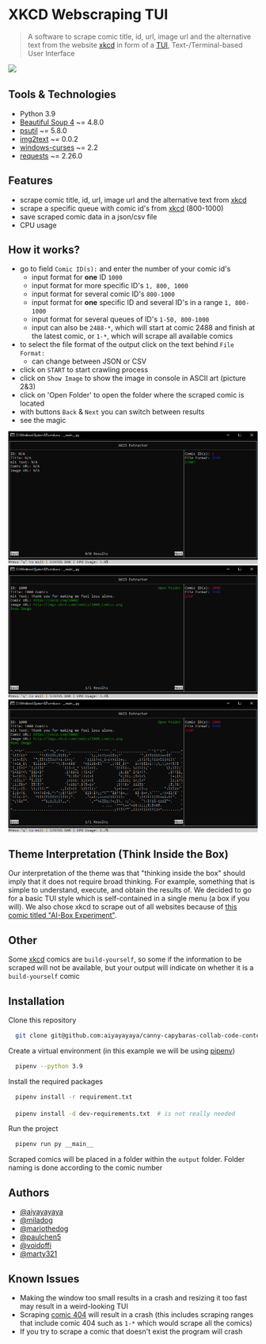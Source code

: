 # XKCD Webscraping TUI
> A software to scrape comic title, id, url, image url and the alternative text from the website [xkcd](https://xkcd.com/) in form of a [TUI](https://en.wikipedia.org/wiki/Text-based_user_interface), Text-/Terminal-based User Interface

![](https://img.shields.io/badge/License-MIT-idk?style=flat&logo=windows-curses&logoColor=white&color=ff00)

## Tools & Technologies
+ Python 3.9
+ [Beautiful Soup 4](https://pypi.org/project/beautifulsoup4/) ~= 4.8.0
+ [psutil](https://pypi.org/project/psutil/) ~= 5.8.0
+ [img2text](https://pypi.org/project/img2text/) ~= 0.0.2
+ [windows-curses](https://pypi.org/project/windows-curses/) ~= 2.2
+ [requests](https://pypi.org/project/requests/) ~= 2.26.0

## Features
+ scrape comic title, id, url, image url and the alternative text from [xkcd](https://xkcd.com/)
+ scrape a specific queue with comic id's from [xkcd](https://xkcd.com/) (800-1000)
+ save scraped comic data in a json/csv file
+ CPU usage

## How it works?
+ go to field `Comic ID(s):` and enter the number of your comic id's
  + input format for **one** ID `1000`
  + input format for more specific ID's `1, 800, 1000`
  + input format for several comic ID's `800-1000`
  + input format for **one** specific ID and several ID's in a range `1, 800-1000`
  + input format for several queues of ID's `1-50, 800-1000`
  + input can also be `2488-*`, which will start at comic 2488 and finish at the latest comic, or `1-*`, which will scrape all available comics
+ to select the file format of the output click on the text behind `File Format:`
  + can change between JSON or CSV
+ click on `START` to start crawling process
+ click on `Show Image` to show the image in console in ASCII art (picture 2&3)
+ click on 'Open Folder' to open the folder where the scraped comic is located
+ with buttons `Back` & `Next` you can switch between results
+ see the magic

![](/images/start_tui.png)
![](/images/executed_tui.png)
![](/images/ASCII_image_tui.png)

## Theme Interpretation (Think Inside the Box)
Our interpretation of the theme was that "thinking inside the box" should imply that it does not require broad thinking. For example, something that is simple to understand, execute, and obtain the results of. We decided to go for a basic TUI style which is self-contained in a single menu (a box if you will). We also chose xkcd to scrape out of all websites because of [this comic titled "AI-Box Experiment"](https://xkcd.com/1450/).

## Other

Some [xkcd](https://xkcd.com) comics are `build-yourself`, so some if the information to be scraped will not be available, but your output will indicate on whether it is a `build-yourself` comic

## Installation

Clone this repository

```bash
  git clone git@github.com:aiyayayaya/canny-capybaras-collab-code-contest.git
```

Create a virtual environment (in this example  we will be using [pipenv](https://pypi.org/project/pipenv/))

```bash
  pipenv --python 3.9
```

Install the required packages

```bash
  pipenv install -r requirement.txt

  pipenv install -d dev-requirements.txt  # is not really needed
```

Run the project

```bash
  pipenv run py __main__
```

Scraped comics will be placed in a folder within the `output` folder. Folder naming is done according to the comic number

## Authors

- [@aiyayayaya](https://www.github.com/aiyayayaya)
- [@miladog](https://www.github.com/miladog)
- [@mariothedog](https://www.github.com/mariothedog)
- [@paulchen5](https://www.github.com/paulchen5)
- [@voidoffi](https://www.github.com/voidoffi)
- [@marty321](https://www.github.com/marty321)

## Known Issues
+ Making the window too small results in a crash and resizing it too fast may result in a weird-looking TUI
+ Scraping [comic 404](https://xkcd.com/404) will result in a crash (this includes scraping ranges that include comic 404 such as `1-*` which would scrape all the comics)
+ If you try to scrape a comic that doesn't exist the program will crash
